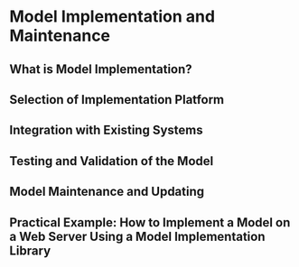 
# Model Implementation and Maintenance


## What is Model Implementation?


## Selection of Implementation Platform


## Integration with Existing Systems


## Testing and Validation of the Model


## Model Maintenance and Updating


## Practical Example: How to Implement a Model on a Web Server Using a Model Implementation Library 
